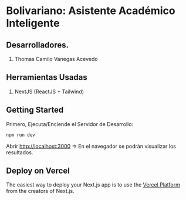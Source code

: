 # Bolivariano: Asistente Académico Inteligente

## Desarrolladores.
1. Thomas Camilo Vanegas Acevedo

## Herramientas Usadas
1. NextJS (ReactJS + Tailwind)

## Getting Started
Primero, Ejecuta/Enciende el Servidor de Desarrollo:
```bash
npm run dev
```

Abrir [http://localhost:3000](http://localhost:3000) => En el navegador se podrán visualizar los resultados.

## Deploy on Vercel

The easiest way to deploy your Next.js app is to use the [Vercel Platform](https://vercel.com/new?utm_medium=default-template&filter=next.js&utm_source=create-next-app&utm_campaign=create-next-app-readme) from the creators of Next.js.
